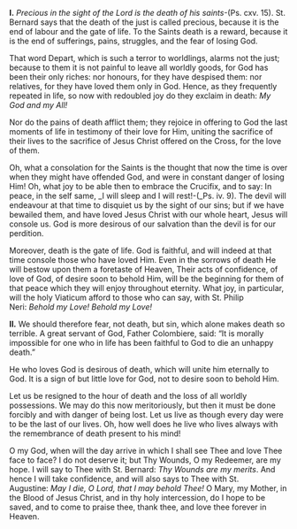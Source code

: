 
**I\.** _Precious in the sight of the Lord is the death of his saints_-(Ps. cxv. 15). St. Bernard says that the death of the just is called precious, because it is the end of labour and the gate of life. To the Saints death is a reward, because it is the end of sufferings, pains, struggles, and the fear of losing God.

That word Depart, which is such a terror to worldlings, alarms not the just; because to them it is not painful to leave all worldly goods, for God has been their only riches: nor honours, for they have despised them: nor relatives, for they have loved them only in God. Hence, as they frequently repeated in life, so now with redoubled joy do they exclaim in death: _My God and my All!_

Nor do the pains of death afflict them; they rejoice in offering to God the last moments of life in testimony of their love for Him, uniting the sacrifice of their lives to the sacrifice of Jesus Christ offered on the Cross, for the love of them.

Oh, what a consolation for the Saints is the thought that now the time is over when they might have offended God, and were in constant danger of losing Him! Oh, what joy to be able then to embrace the Crucifix, and to say: In peace, in the self same, _I will sleep and I will rest!-(_Ps. iv. 9). The devil will endeavour at that time to disquiet us by the sight of our sins; but if we have bewailed them, and have loved Jesus Christ with our whole heart, Jesus will console us. God is more desirous of our salvation than the devil is for our perdition.

Moreover, death is the gate of life. God is faithful, and will indeed at that time console those who have loved Him. Even in the sorrows of death He will bestow upon them a foretaste of Heaven, Their acts of confidence, of love of God, of desire soon to behold Him, will be the beginning for them of that peace which they will enjoy throughout eternity. What joy, in particular, will the holy Viaticum afford to those who can say, with St. Philip Neri: _Behold my Love! Behold my Love!_

**II\.** We should therefore fear, not death, but sin, which alone makes death so terrible. A great servant of God, Father Colombiere, said: “It is morally impossible for one who in life has been faithful to God to die an unhappy death.”

He who loves God is desirous of death, which will unite him eternally to God. It is a sign of but little love for God, not to desire soon to behold Him.

Let us be resigned to the hour of death and the loss of all worldly possessions. We may do this now meritoriously, but then it must be done forcibly and with danger of being lost. Let us live as though every day were to be the last of our lives. Oh, how well does he live who lives always with the remembrance of death present to his mind!

O my God, when will the day arrive in which I shall see Thee and love Thee face to face? I do not deserve it; but Thy Wounds, O my Redeemer, are my hope. I will say to Thee with St. Bernard: _Thy Wounds are my merits_. And hence I will take confidence, and will also says to Thee with St. Augustine: _May I die, O Lord, that I may behold Thee!_ O Mary, my Mother, in the Blood of Jesus Christ, and in thy holy intercession, do I hope to be saved, and to come to praise thee, thank thee, and love thee forever in Heaven.


